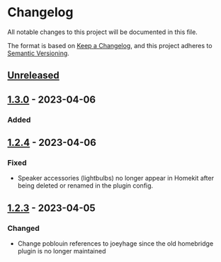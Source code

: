 # Changelog

All notable changes to this project will be documented in this file.

The format is based on [Keep a Changelog](https://keepachangelog.com/en/1.0.0/),
and this project adheres to [Semantic Versioning](https://semver.org/spec/v2.0.0.html).

## [Unreleased]

## [1.3.0] - 2023-04-06

### Added

## [1.2.4] - 2023-04-06

### Fixed

- Speaker accessories (lightbulbs) no longer appear in Homekit after being deleted or renamed in the plugin config.

## [1.2.3] - 2023-04-05

### Changed

- Change poblouin references to joeyhage since the old homebridge plugin is no longer maintained

[unreleased]: https://github.com/joeyhage/homebridge-spotify-speaker-temp/compare/v1.3.0...HEAD
[1.3.0]: https://github.com/joeyhage/homebridge-spotify-speaker-temp/compare/v1.2.4...v1.3.0
[1.2.4]: https://github.com/joeyhage/homebridge-spotify-speaker-temp/compare/v1.2.3...v1.2.4
[1.2.3]: https://github.com/joeyhage/homebridge-spotify-speaker-temp/compare/1.2.2...v1.2.3
[1.2.2]: https://github.com/joeyhage/homebridge-spotify-speaker-temp/releases/tag/1.2.2